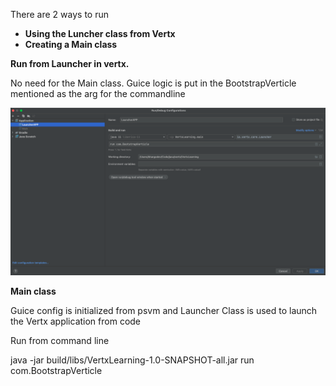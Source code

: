 There are 2 ways to run

* **Using the Luncher class from Vertx**
* **Creating a Main class**


**Run from Launcher in vertx.**

No need for the Main class. Guice logic is put in the BootstrapVerticle mentioned as the arg for the commandline

![](src/main/resources/Launcher_run_config.png)


**Main class**

Guice config is initialized from psvm and Launcher Class is used to launch the Vertx application from code

Run from command line


java -jar build/libs/VertxLearning-1.0-SNAPSHOT-all.jar run com.BootstrapVerticle





